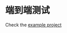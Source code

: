 # 端到端测试

Check the [example project](https://github.com/go-rod/rod/tree/master/lib/examples/e2e-testing)
